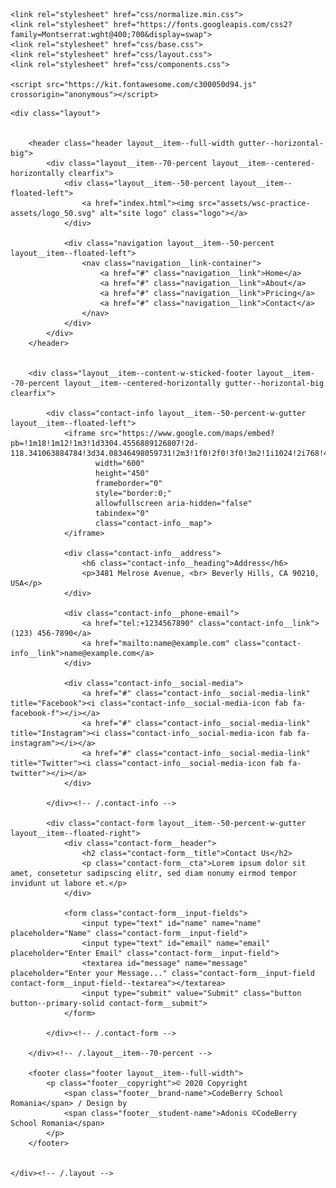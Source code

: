 <!doctype html>
<html lang="en-US">
<head>
  <meta charset="utf-8">
  <meta http-equiv="X-UA-Compatible" content="IE=edge,chrome=1">
  <title>Small Business Contact Page</title>
  <meta name="description" content="Contact page for a small company.">
  <meta name="viewport" content="width=device-width, initial-scale=1">
    
    <link rel="stylesheet" href="css/normalize.min.css">
    <link rel="stylesheet" href="https://fonts.googleapis.com/css2?family=Montserrat:wght@400;700&display=swap">
    <link rel="stylesheet" href="css/base.css">
    <link rel="stylesheet" href="css/layout.css">
    <link rel="stylesheet" href="css/components.css">
    
    <script src="https://kit.fontawesome.com/c300050d94.js" crossorigin="anonymous"></script>
</head>
<body>
    
    <div class="layout">
        
        
        <header class="header layout__item--full-width gutter--horizontal-big">
            <div class="layout__item--70-percent layout__item--centered-horizontally clearfix">
                <div class="layout__item--50-percent layout__item--floated-left">
                    <a href="index.html"><img src="assets/wsc-practice-assets/logo_50.svg" alt="site logo" class="logo"></a>
                </div>
                
                <div class="navigation layout__item--50-percent layout__item--floated-left">
                    <nav class="navigation__link-container">
                        <a href="#" class="navigation__link">Home</a>
                        <a href="#" class="navigation__link">About</a>
                        <a href="#" class="navigation__link">Pricing</a>
                        <a href="#" class="navigation__link">Contact</a>
                    </nav>
                </div>
            </div>
        </header>
        
        
        <div class="layout__item--content-w-sticked-footer layout__item--70-percent layout__item--centered-horizontally gutter--horizontal-big clearfix">
            
            <div class="contact-info layout__item--50-percent-w-gutter layout__item--floated-left">
                <iframe src="https://www.google.com/maps/embed?pb=!1m18!1m12!1m3!1d3304.4556889126807!2d-118.341063884784!3d34.08346498059731!2m3!1f0!2f0!3f0!3m2!1i1024!2i768!4f13.1!3m3!1m2!1s0x80c2b8d36cb40581%3A0xe92d0cfe124170cf!2s3481%20Melrose%20Ave%2C%20Los%20Angeles%2C%20CA%2090038%2C%20Egyes%C3%BClt%20%C3%81llamok!5e0!3m2!1shu!2shu!4v1586337676963!5m2!1shu!2shu"
                       width="600"
                       height="450"
                       frameborder="0"
                       style="border:0;"
                       allowfullscreen aria-hidden="false"
                       tabindex="0"
                       class="contact-info__map">
                </iframe>
                
                <div class="contact-info__address">
                    <h6 class="contact-info__heading">Address</h6>
                    <p>3481 Melrose Avenue, <br> Beverly Hills, CA 90210, USA</p>
                </div>
                
                <div class="contact-info__phone-email">
                    <a href="tel:+1234567890" class="contact-info__link">(123) 456-7890</a>
                    <a href="mailto:name@example.com" class="contact-info__link">name@example.com</a>
                </div>
                
                <div class="contact-info__social-media">
                    <a href="#" class="contact-info__social-media-link" title="Facebook"><i class="contact-info__social-media-icon fab fa-facebook-f"></i></a>
                    <a href="#" class="contact-info__social-media-link" title="Instagram"><i class="contact-info__social-media-icon fab fa-instagram"></i></a>
                    <a href="#" class="contact-info__social-media-link" title="Twitter"><i class="contact-info__social-media-icon fab fa-twitter"></i></a>
                </div>
            
            </div><!-- /.contact-info -->
            
            <div class="contact-form layout__item--50-percent-w-gutter layout__item--floated-right">
                <div class="contact-form__header">
                    <h2 class="contact-form__title">Contact Us</h2>
                    <p class="contact-form__cta">Lorem ipsum dolor sit amet, consetetur sadipscing elitr, sed diam nonumy eirmod tempor invidunt ut labore et.</p>
                </div>
                
                <form class="contact-form__input-fields">
                    <input type="text" id="name" name="name" placeholder="Name" class="contact-form__input-field">
                    <input type="text" id="email" name="email" placeholder="Enter Email" class="contact-form__input-field">
                    <textarea id="message" name="message" placeholder="Enter your Message..." class="contact-form__input-field contact-form__input-field--textarea"></textarea>
                    <input type="submit" value="Submit" class="button button--primary-solid contact-form__submit">
                </form>
                
            </div><!-- /.contact-form -->
            
        </div><!-- /.layout__item--70-percent -->
        
        <footer class="footer layout__item--full-width">
            <p class="footer__copyright">© 2020 Copyright
                <span class="footer__brand-name">CodeBerry School Romania</span> / Design by
                <span class="footer__student-name">Adonis ©CodeBerry School Romania</span>
            </p>
        </footer>
    
    
    </div><!-- /.layout -->

    
    
    
    
</body>
</html>
